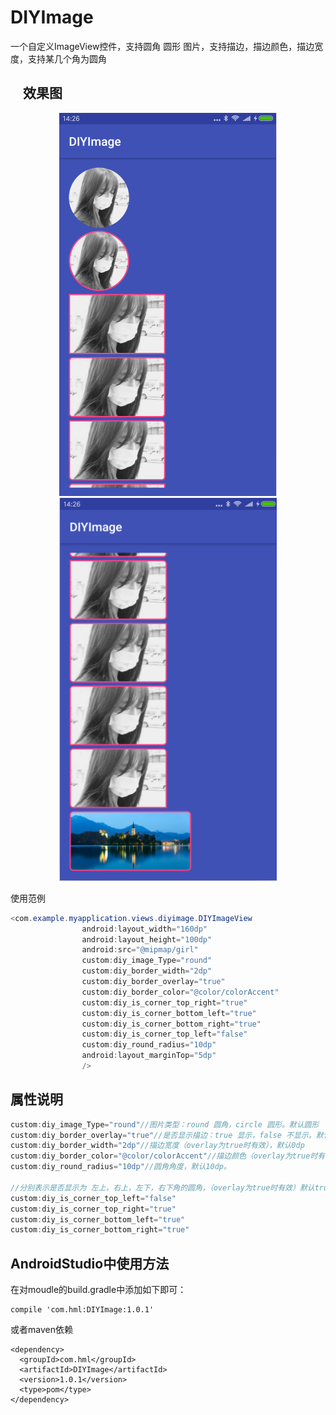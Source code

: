 # DIYImage
一个自定义ImageView控件，支持圆角 圆形 图片，支持描边，描边颜色，描边宽度，支持某几个角为圆角

    
效果图
----------------------------------- 
<div align=center><img width="348" height="613" src="https://github.com/LuckLe/DIYImage/blob/master/DIYImage/screen1.png?raw=true"/></div>

<div align=center><img width="348" height="613" src="https://github.com/LuckLe/DIYImage/blob/master/DIYImage/screen2.png?raw=true"/></div>
  
  
    
使用范例
```Java
<com.example.myapplication.views.diyimage.DIYImageView
                android:layout_width="160dp"
                android:layout_height="100dp"
                android:src="@mipmap/girl"
                custom:diy_image_Type="round"
                custom:diy_border_width="2dp"
                custom:diy_border_overlay="true"
                custom:diy_border_color="@color/colorAccent"
                custom:diy_is_corner_top_right="true"
                custom:diy_is_corner_bottom_left="true"
                custom:diy_is_corner_bottom_right="true"
                custom:diy_is_corner_top_left="false"
                custom:diy_round_radius="10dp"
                android:layout_marginTop="5dp"
                />
```


属性说明
----------------------------------- 
```java 
custom:diy_image_Type="round"//图片类型：round 圆角，circle 圆形。默认圆形
custom:diy_border_overlay="true"//是否显示描边：true 显示，false 不显示。默认false
custom:diy_border_width="2dp"//描边宽度（overlay为true时有效），默认0dp
custom:diy_border_color="@color/colorAccent"//描边颜色（overlay为true时有效），默认黑色。
custom:diy_round_radius="10dp"//圆角角度，默认10dp。

//分别表示是否显示为 左上，右上，左下，右下角的圆角，（overlay为true时有效）默认true显示圆角，false 显示直角
custom:diy_is_corner_top_left="false"
custom:diy_is_corner_top_right="true"
custom:diy_is_corner_bottom_left="true"
custom:diy_is_corner_bottom_right="true"
```

AndroidStudio中使用方法
----------------------------------- 
在对moudle的build.gradle中添加如下即可：
```
compile 'com.hml:DIYImage:1.0.1'
```

或者maven依赖
```
<dependency>
  <groupId>com.hml</groupId>
  <artifactId>DIYImage</artifactId>
  <version>1.0.1</version>
  <type>pom</type>
</dependency>
```


  
 
